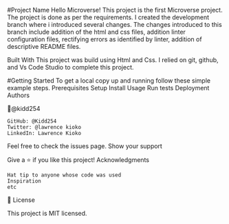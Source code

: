 #Project Name Hello Microverse!
This project is the first Microverse project.  The project is done as per the requirements. I created the development branch where i introduced several changes. The changes introduced to this branch include addition of the html and css files, addition linter configuration files, rectifying errors as identified by linter, addition of descriptive README files.

Built With
This project was build using Html and Css. I relied on git, github, and Vs Code Studio to complete this project.


#Getting Started
To get a local copy up and running follow these simple example steps.
Prerequisites
Setup
Install
Usage
Run tests
Deployment
Authors

👤@kidd254

    GitHub: @Kidd254
    Twitter: @lawrence kioko
    LinkedIn: Lawrence Kioko



Feel free to check the issues page.
Show your support

Give a ⭐️ if you like this project!
Acknowledgments

    Hat tip to anyone whose code was used
    Inspiration
    etc

📝 License

This project is MIT licensed.